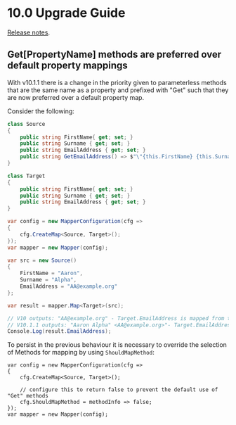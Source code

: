 # 10.0 Upgrade Guide

[Release notes](https://github.com/AutoMapper/AutoMapper/releases/tag/v10.1.1).

## Get[PropertyName] methods are preferred over default property mappings

With v10.1.1 there is a change in the priority given to parameterless methods that are the same name as a property and prefixed with "Get" such that they are now preferred over a default property map.

Consider the following:

```csharp
class Source
{
	public string FirstName{ get; set; }
	public string Surname { get; set; }
	public string EmailAddress { get; set; }
	public string GetEmailAddress() => $"\"{this.FirstName} {this.Surname}\" <{this.EmailAddress}>";
}

class Target
{
	public string FirstName{ get; set; }
	public string Surname { get; set; }
	public string EmailAddress { get; set; }
}

var config = new MapperConfiguration(cfg =>
{
    cfg.CreateMap<Source, Target>();
});
var mapper = new Mapper(config);

var src = new Source()
{
	FirstName = "Aaron",
    Surname = "Alpha",
    EmailAddress = "AA@example.org"
};

var result = mapper.Map<Target>(src);

// V10 outputs: "AA@example.org" - Target.EmailAddress is mapped from the property Source.EmailAddress
// V10.1.1 outputs: "Aaron Alpha" <AA@example.org>"- Target.EmailAddress is mapped from the method Source.GetEmailAddress()
Console.Log(result.EmailAddress);

```
To persist in the previous behaviour it is necessary to override the selection of Methods for mapping by using `ShouldMapMethod`:

```
var config = new MapperConfiguration(cfg =>
{
    cfg.CreateMap<Source, Target>();
    
    // configure this to return false to prevent the default use of "Get" methods
    cfg.ShouldMapMethod = methodInfo => false;
});
var mapper = new Mapper(config);

```


